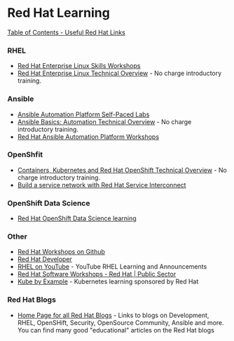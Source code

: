 # Red Hat Learning

[Table of Contents - Useful Red Hat Links](https://github.com/pslucas0212/UsefulRedHatLinks)

### RHEL
- [Red Hat Enterprise Linux Skills Workshops](https://lab.redhat.com/)
- [Red Hat Enterprise Linux Technical Overview](https://www.redhat.com/en/services/training/rh024-red-hat-linux-technical-overview?utm_medium=Email&utm_campaign=weekly&sc_cid=7013a0000038466AAA) - No charge introductory training.

### Ansible
- [Ansible Automation Platform Self-Paced Labs](https://www.ansible.com/products/ansible-training)
- [Ansible Basics: Automation Technical Overview](https://www.redhat.com/en/services/training/do007-ansible-essentials-simplicity-automation-technical-overview?section=Overview) - No charge introductory training.
- [Red Hat Ansible Automation Platform Workshops](https://aap2.demoredhat.com/)

### OpenShfit
- [Containers, Kubernetes and Red Hat OpenShift Technical Overview](https://www.redhat.com/en/services/training/do080-deploying-containerized-applications-technical-overview) - No charge introductory training.
- [Build a service network with Red Hat Service Interconnect](https://developers.redhat.com/courses/build-service-network-red-hat-service-interconnect)

### OpenShift Data Science
- [Red Hat OpenShift Data Science learning](https://developers.redhat.com/learn/openshift-data-science)

### Other
- [Red Hat Workshops on Github](https://github.com/RedHatWorkshops/)
- [Red Hat Developer](https://developers.redhat.com/)
- [RHEL on YouTube](https://www.youtube.com/c/RedHatEnterpriseLinux) - YouTube RHEL Learning and Announcements
- [Red Hat Software Workshops - Red Hat | Public Sector](https://redhatgov.io/)
- [Kube by Example](https://kubebyexample.com) - Kubernetes learning sponsored by Red Hat



### Red Hat Blogs
- [Home Page for all Red Hat Blogs](https://www.redhat.com/en/all-blogs) - Links to blogs on Development, RHEL, OpenSHift, Security, OpenSource Community, Ansible and more.  You can find many good "educational" articles on the Red Hat blogs

